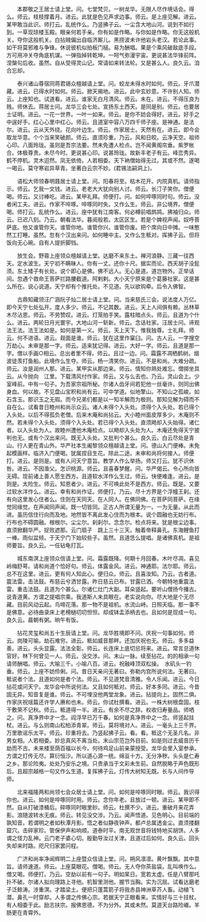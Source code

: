 <!-- { "loadSidebar": true } -->
　　本郡敬之王居士请上堂。问。七堂梵贝。一树龙华。无限人尽作境话会。得么。师云。枝枝撑着月。进云。此犹是色见声求边事。师云。是上座见解。进云。某甲敢当此识。师打云。乱统作么。乃竖拂子云。一尘含大地山河。说到不如行到。一草现琼楼玉殿。眼亲何若手亲。你有如是作略。与你如是作略。你无这般机关。夺你这般机关。白拈贼偏出自临济厮儿。黑捞波未许他岩头老汉。若论此事。如干将莫邪难与争锋。休说彼机似拍板门槌。易为酬唱。果是个乘风破敌底手段。方可用冲关夺角底机谋。一弹指掉转乾坤。一呵气弥漫宇宙。更说甚法华锋前阵。涅槃句后收。虽然。自从受得灵山记。常请如来转法轮。又是甚么人。良久云。洎合忘却。

　　泰兴诸山尊宿同蒋君锡众檀越请上堂。问。蛟龙未得水时如何。师云。牙爪潜藏。进云。已得水时如何。师云。掀天揭地。进云。此中玄妙意。不许别人知。师云。上座知也。试道看。进云。谁家无白月清风。师云。未在。进云。不得压良为贱。师休去。蒋居士问。龙华三会七处。宣扬东土西天。是同是别。师云。也要居士证明。进云。一花一世界。一叶一如来。师云。是你不妨会得好。进云。好手之中逞好手。红心心里中红心。师云。且道室中容八万四千师子座。是神通。是法尔。进云。云从天外绕。花向叶边生。师云。作家居士。天然有在。进云。即今会取龙华意。个个当来笑破颜。师云。直须珍重。乃云。风和日皎。云净天空。祖师心印。八面玲珑。虽则是吾宗法要。然未免遭人检点。岂不闻黄阁帘垂。紫罗帐合。体极尊贵。未尽今时。更说甚心印。说甚玲珑。故新丰老子有云。峰峦秀异。鹤不停机。灵木迢然。凤无依倚。人若相委。天下衲僧始得无过。其或不然。遂喝一喝云。莫守寒岩异草青。坐著白云宗不妙。(君锡法嗣洞上)。

　　语松大师领春明聂居士请上堂。问。阳春将至。枯木花开。内院真机。请师指示。师云。乞我一文钱。进云。老老大大犹向别人讨。师云。长汀子笑你。僧便喝。师云。又讨棒吃。进云。某甲礼拜。师便打。问。如何啐啄同时句。师云。没者闲工夫。进云。作家不啐啄。啐啄同时失。又作么生。师云。非公境界。僧便喝。师打云。乱统作么。进云。座中犹有江南客。何必樽前唱鹧鸪。拂袖归众。师云。已迟八刻。乃云。朝看法华。暮阅般若。太区区生。若是个婢视声闻。奴呼菩萨底。他又谁管你天。谁管你地。谁管你兴。谁管你废。把个席向日中摊。一味憨然工打睡。虽然。忽有个汉出来问。如何睡中主。又作么生秪对。挥拂子云。但将饭向无心碗。自有人提折脚铛。

　　放生会。野蓉上座领众檀越请上堂。达磨不来东土。禅河浪静。三藏一往西天。定水波生。天宁初不瞒昧人。你有一丈。还你十尺。据实而论。西天胡子没髭须。东土矮子有长处。说个即心是佛。佛不远人。无心是道。道岂物外。正举话间。忽遇个救命王菩萨拦路腰截道。阿剌剌。大小天宁原来是个葛藤社家。这是甚么所在。说心说道。天宁却有个推托处。不见道。先以欲钩牵。后令入佛智。

　　古鼎知藏领汪广涵阮子灿二居士请上堂。问。当来慈氏三会。说法度人万亿。即今天宁七处弘开。度人多少。师云。不记其数。进云。天上人间俱有赖。丛林草木尽沾恩。师云。不劳赞叹。进云。灯笼拍手笑。露柱暗点头。师云。且道为个什么。进云。两轮日月光寰宇。大地山河一斩新。师云。念话社家。汪居士问。谛观法王法。法王法如是。如何是第一义。师云。天上天下。惟我独尊。士礼拜。师云。何不进语。进云。觌面是谁。师云。犹在这里作窠臼。问。古人云。一字搜空万劫心。未审是那一字。师云。适来犹记得。进云。大好一字。师云。且道是那一字。僧以手画○相云。总出者里不得。师云。且过一边。问。霜露不凋栖鹤树。烟波徒羡打鱼船。此境作么生夺。师云。杨一清笑你。进云。不是和尚。大难分疏。师云。汝是润州人那。进云。某甲实从那边来。师云。情知你熟处难忘。僧掷坐具云。从今抛向　江里。下载清风付作家。师云。又与么去也。乃云。灵山会上。少室峰前。中有一句子。为吾家宗祖所秘。尔诸人齿牙间若犯他一丝毫许。则同出佛身血。何以故。不见盘山宝积和尚有云。可中学道。似地擎山。不知山之孤峻。如石含玉。那识玉之无瑕。而今兄弟们都是以一知半解而为极则。那知见解为碍而不自在么。试看昔日睦州和尚示众云。诸人未得个入头处。须得个入头处。若已得个入头处。以后不得孤负老僧。后来木庵和尚拈云。大小睦州面皮厚多少。木庵则不然。若未得个入头处。须得个入头处。若已得个入头处。直须飏却入头始得。诸仁者。以入头处为人。故睦州遭他木庵检点。以飏却入头处为人。木庵还免得天宁披判也无。或有个汉出来问。既无入头处。又批判个甚么。良久云。白云尽处是青山。行人更在青山外。华严社本生阇黎领众檀越请上堂。问。德山入门便棒。未免起模画样。临济入门便喝。犹属捏目生花。除此二途。未审和尚将何接人。师便打。进云。是则是。或有人问天宁意旨。教学人作么举扬。师又打云。犹不识休咎。进云。不因渔父。怎识桃源。师云。且喜春梦醒。问。华严偈云。令心所向皆无碍。现前诸上善人愿生西方。且道软水洋作么生过。师云。快便难逢。进云。是则是。太险生。师云。知恩者少。进云。不可唤此处不是西方。师云。既是。又要过软水洋作么。进云。幸有和尚作证。师便打。乃云。尽十方界是个浮幢王刹。还有向这里发心住者么。住则在天同天。在人同人。在佛同佛。在菩萨同菩萨。在缘觉同缘觉。在声闻同声闻。既一切皆同。正古人所谓无量为一。一为无量。从此而进。虽历信住行向而及地。地然皆不离此发心住而为根本。说个圆融也无妨行布。行布也不碍圆融。根根尔。尘尘尔。刹刹尔。念念尔。检点将来。犹是根尘边事。直须掀翻华严。捉败遮那。云门扇子　跳上三十三天。触着帝释鼻孔。东海鲤鱼打一棒。雨似盆倾。于天宁门下始较些子。虽然。且道恁么提唱。是诸佛真机。是祖师要旨。良久云。一任钻龟打瓦。

　　城东南溟上座领众信请上堂。问。霜露既降。何期十月回春。木叶尽凋。喜见岭梅舒萼。请和尚道个恰好句。师云。体露金风。进云。神通耶。法尔耶。师云。总不在这里。进云。更有何人知此心。便归众。师云。且喜汝知。乃云。古者道。震法雷。击法鼓。布慈云兮洒甘露。昨日慈云已布。甘露已洒。今朝特地重震法雷。重击法鼓。且道为个甚么。尔诸仁灶门大副。耳朵竖起。要听山僧扬今播古。说青道黄。方谓之提唱宗乘。我道斯人未具眼在。老实说向你。尽大地是个无尽藏。目前风动云起。鸟啼花落。那一物不是祖机。水流山峙。日照天临。那一事不是佛意。必待曲录床上老榾檛叨叨怛怛。却成钵盂添柄去也。且如何是现成一句。良久云。晨朝有粥。晌午有饭。

　　拈花灵玺和尚五十生辰请上堂。问。龙华胜境即不问。庆祝一句事如何。师云。岗陵可喻。劫石难穷。进云。秪如威音那畔。还加庆祝也无。师云。多多益善。进云。头头显露。法法全彰。师云。长连床上底切忌将来。进云。常言总道休官好。林下何曾见一人。师云。没交涉。问。末山一脉。续至拈花。的的相承一句请师酬唱。师云。大喻三千。小喻八百。进云。祝融峰顶双松操。　水矶头一钓垂。师云。上座不妨伶俐。问。昔日天亲问无著曰。弥勒内宫所说何法。无著曰。秪说者个法。且道如何是者个法。师云。不见道梵音清雅。令人乐闻。进云。今日拈花或问天宁。龙华会中所说何法。又且如何秪对。师云。好本多同。进云。今昔固无异。知音复是谁。师云。不可埋没他两堂龙象。进云。拈提向上。固然二俱。作家庆祝瑶篇还许学人赓和也未。师云。你试杜撰看。进云。一株大树根盘固。枝干敷荣不记秋。师云。秪道得一半。进云。有余不尽之辞。权收归寿量品。师哂之。问。真净界中才一念。阎浮早已万千春。如何是真净界中之一念。师竖起拄杖。进云。与么则南山松柏添青翠。师云。莫将境对人。进云。一毫头上三千界。万里歌谣乐太平。师云。珍重将去。乃竖起拂子云。看。看。秪这个无圣凡名。非男女相。人若相委。妙总真风不离当处。末山宗范岂外目前。如是则过去威音历千劫而不古。未来楼至荫百福以长今。何待鸡足山前亲蒙授受。龙华会里入室参承。方谓之灯传无尽。算衍恒沙。所以道心源一统。绵亘十方。无分净秽。头头是仁寿之乡。那论险夷。处处乃安乐之境。只贵承当于文彩未生前。自然脱略于声色既形后。且超宗越格一句又作么生道。复挥拂子云。灯传大树知无既。长与人间作导师。

　　北来福隆两和尚领七会众居士请上堂。问。如何是啐啄同时眼。师云。我识得你也。进云。如何是啐啄同时用。师云。念你年老。且放过一顿。进云。某甲即不然。自从打破漆桶后。碎啄同时眼里砂。师云。杜撰不少。进云。重破月来花弄影。浪随波转水无痕。师云。转见没交涉。乃云。闻声悟道。见色明心。目前端的孰知音。若谓明之者如秋潭月影。悟之者似静夜钟声。都卢总属透金尘。直须搂翻窟穴。击碎家珍。管保伊声和响顺。道泰时平。南无观世音将钱特地买胡饼。人多谓之怪力乱神。云门老子婆心切。殷勤导汝过关津。且道过后如何。良久云。回头失却来时路。咫尺归家罢问程。

　　广济和尚率净闻辉明二上座暨众信请上堂。问。朔风凛凛。黄叶飘飘。其中意旨。请师速道。师云。上座莫眼花。僧喝。师云。无人夺你茶盐袋。乱叫唤作么。僧又喝。师便打。乃云。空劫以前有一句子。明如杲日。宽若太虚。任是八臂那吒扑不破。尔诸人拟向理路上寻他。机智里测他。握节当胸。实为沉屈。试看达磨老子泛鲸涛。涉重溟。才踏梁土。便把只蓬蒿箭子将我赤县神洲草芥人畜。动植飞潜。鼻孔一时穿却。人多谓之传佛心宗。若据天宁正眼看来。实情好与三十拄杖。有人相委于此。励志扶宗。报佛恩德。不为分外。其或未然。莫道天台路险巇。羊肠更在青霄外。

